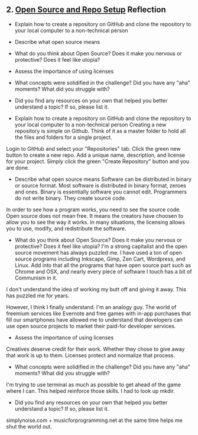 ## 2. [Open Source and Repo Setup](2_set_up_repo/readme.md) Reflection

* Explain how to create a repository on GitHub and clone the repository to your local computer to a non-technical person
* Describe what open source means
* What do you think about Open Source? Does it make you nervous or protective? Does it feel like utopia?
* Assess the importance of using licenses
* What concepts were solidified in the challenge? Did you have any "aha" moments? What did you struggle with?
* Did you find any resources on your own that helped you better understand a topic? If so, please list it.


* Explain how to create a repository on GitHub and clone the repository to your local computer to a non-technical person
Creating a new repository is simple on Github.  Think of it as a master folder to hold all the files and folders for a single project.  

Login to GitHub and select your "Repositories" tab.  Click the green new button to create a new repo.  Add a unique name, description, and license for your project.  Simply click the green "Create Repository" button and you are done.


* Describe what open source means
Software can be distributed in binary or source format.  Most software is distributed in binary format, zeroes and ones.  Binary is essentially software you cannot edit.  Programmers do not write binary.  They create source code.

In order to see how a program works, you need to see the source code.  Open source does not mean free.  It means the creators have choosen to allow you to see the way it works.  In many situations, the licensing allows you to use, modify, and redistribute the software.


* What do you think about Open Source? Does it make you nervous or protective? Does it feel like utopia?
I'm a strong capitalist and the open source movement has always puzzled me.  I have used a ton of open source programs including Inkscape, Gimp, Zen Cart, Wordpress, and Linux.  Add into that all the programs that have open source part such as Chrome and OSX, and nearly every piece of software I touch has a bit of Communism in it.

I don't understand the idea of working my butt off and giving it away.  This has puzzled me for years.  

However, I think I finally understand.  I'm an analogy guy.  The world of freemium services like Evernote and free games with in-app purchases that fill our smartphones have allowed me to understand that developers can use open source projects to market their paid-for developer services.


* Assess the importance of using licenses

Creatives deserve credit for their work.  Whether they chose to give away that work is up to them.  Licenses protect and normalize that process.


* What concepts were solidified in the challenge? Did you have any "aha" moments? What did you struggle with?

I'm trying to use terminal as much as possible to get ahead of the game where I can.  This helped reinforce those skills.  I had to look up mkdir.


* Did you find any resources on your own that helped you better understand a topic? If so, please list it.

simplynoise.com + musicforprogramming.net at the same time helps me shut the world out.

